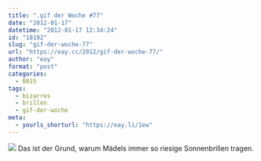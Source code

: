 ```yaml
---
title: ".gif der Woche #77"
date: "2012-01-17"
datetime: "2012-01-17 12:34:24"
id: "18192"
slug: "gif-der-woche-77"
url: "https://eay.cc/2012/gif-der-woche-77/"
author: "eay"
format: "post"
categories:
  - 0815
tags:
  - bizarres
  - brillen
  - gif-der-woche
meta:
  - yourls_shorturl: "https://eay.li/1ew"
---
```


![](https://eay.cc/uploads/2012/bigeyes.gif) Das ist der Grund, warum Mädels immer so riesige Sonnenbrillen tragen.
